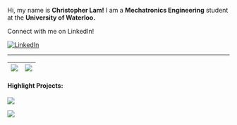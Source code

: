 Hi, my name is **Christopher Lam!** I am a **Mechatronics Engineering** student at the **University of Waterloo.**

Connect with me on LinkedIn!

<a href="https://www.linkedin.com/in/christopher-lam-1a69421a7/">![LinkedIn](https://img.shields.io/badge/Christopher_Lam-%231DA1F2.svg?style=for-the-badge&logo=LinkedIn&logoColor=white)</a>

***

| <img align="center" src="https://github-readme-stats-git-masterrstaa-rickstaa.vercel.app/api?username=christopherlam888&show_icons=true&hide_border=true&hide_rank=true" /> | <img align="center" src="https://github-readme-stats-git-masterrstaa-rickstaa.vercel.app/api/top-langs/?username=christopherlam888&layout=compact&hide_border=true" /> |
| ------------- | ------------- |

#### Highlight Projects:

<p align="left">
  <a href="https://github.com/christopherlam888/the-ewc">
    <img src="https://github-readme-stats-git-masterrstaa-rickstaa.vercel.app/api/pin/?username=christopherlam888&repo=the-ewc" />
  </a>
</p>

<p align="left">
  <a href="https://github.com/christopherlam888/chrono-crawler">
    <img src="https://github-readme-stats-git-masterrstaa-rickstaa.vercel.app/api/pin/?username=christopherlam888&repo=chrono-crawler" />
  </a>
</p>


